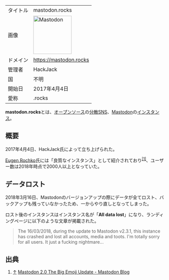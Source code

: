 <div>

|          |                                                                                                                                                                                                                                                                                                        |
|----------|--------------------------------------------------------------------------------------------------------------------------------------------------------------------------------------------------------------------------------------------------------------------------------------------------------|
| タイトル | mastodon.rocks                                                                                                                                                                                                                                                                                         |
| 画像     | [<img src="/images/thumb/0/00/Mastodon_logo.png/120px-Mastodon_logo.png" srcset="/images/thumb/0/00/Mastodon_logo.png/180px-Mastodon_logo.png 1.5x, /images/0/00/Mastodon_logo.png 2x" width="120" height="120" alt="Mastodon" />](/%E3%83%95%E3%82%A1%E3%82%A4%E3%83%AB:Mastodon_logo.png "Mastodon") |
| ドメイン | <a href="https://mastodon.rocks" rel="nofollow">https://mastodon.rocks</a>                                                                                                                                                                                                                             |
| 管理者   | HackJack                                                                                                                                                                                                                                                                                               |
| 国       | 不明                                                                                                                                                                                                                                                                                                   |
| 開始日   | 2017年4月4日                                                                                                                                                                                                                                                                                           |
| 愛称     | .rocks                                                                                                                                                                                                                                                                                                 |

**mastodon.rocks**とは、[オープンソース](/%E3%82%AA%E3%83%BC%E3%83%97%E3%83%B3%E3%82%BD%E3%83%BC%E3%82%B9 "オープンソース")の[分散SNS](/%E5%88%86%E6%95%A3SNS "分散SNS")、[Mastodon](/Mastodon "Mastodon")の[インスタンス](/%E3%82%A4%E3%83%B3%E3%82%B9%E3%82%BF%E3%83%B3%E3%82%B9 "インスタンス")。

## 概要

2017年4月4日、HackJack氏によって立ち上げられた。

[Eugen Rochko](/Eugen_Rochko "Eugen Rochko")氏には「良質なインスタンス」として紹介されており<sup>[\[1\]](#cite_note-1)</sup>、ユーザー数は2018年時点で2000人以上となっていた。

## データロスト

2018年3月16日、Mastodonのバージョンアップの際にデータが全てロスト、バックアップも残っていなかったため、一からやり直しとなってしまった。

ロスト後のインスタンスはインスタンス名が「**All data lost**」になり、ランディングページに以下のような文章が掲載された。

> The 16/03/2018, during the update to Mastodon v2.3.1, this instance has crashed and lost all accounts, media and toots. I'm totally sorry for all users. It just a fucking nightmare...

## 出典

<div>

1.  [↑](#cite_ref-1) <a href="https://medium.com/@Gargron/mastodon-2-0-e93d9d28dbb9" rel="nofollow">Mastodon 2.0 The Big Emoji Update - Mastodon Blog</a>

</div>

</div>
